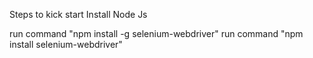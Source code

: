 
Steps to kick start
Install Node Js


run command "npm install -g selenium-webdriver"
run command "npm install selenium-webdriver"

